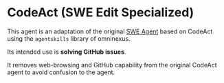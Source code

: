 # CodeAct (SWE Edit Specialized)

This agent is an adaptation of the original [SWE Agent](https://swe-agent.com/) based on CodeAct using the `agentskills` library of omninexus.

Its intended use is **solving GitHub issues**.

It removes web-browsing and GitHub capability from the original CodeAct agent to avoid confusion to the agent.
